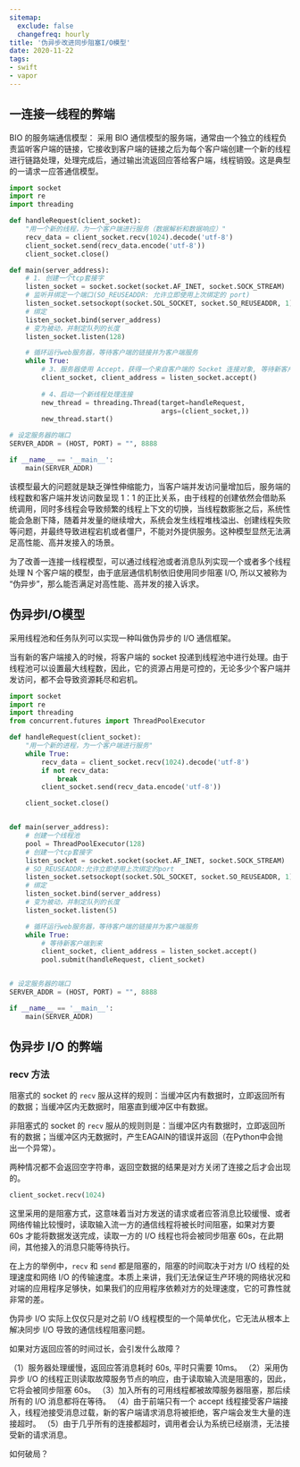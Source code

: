 ```yaml
---
sitemap:
  exclude: false
  changefreq: hourly
title: '伪异步改进同步阻塞I/O模型'
date: 2020-11-22
tags:
- swift
- vapor
---
```


## 一连接一线程的弊端

BIO 的服务端通信模型： 采用 BIO 通信模型的服务端，通常由一个独立的线程负责监听客户端的链接，它接收到客户端的链接之后为每个客户端创建一个新的线程进行链路处理，处理完成后，通过输出流返回应答给客户端，线程销毁。这是典型的一请求一应答通信模型。

```python
import socket
import re
import threading

def handleRequest(client_socket):
    "用一个新的线程，为一个客户端进行服务（数据解析和数据响应）"
    recv_data = client_socket.recv(1024).decode('utf-8')
    client_socket.send(recv_data.encode('utf-8'))
    client_socket.close()

def main(server_address):
    # 1. 创建一个tcp套接字
    listen_socket = socket.socket(socket.AF_INET, socket.SOCK_STREAM)
    # 监听并绑定一个端口(SO_REUSEADDR: 允许立即使用上次绑定的 port)
    listen_socket.setsockopt(socket.SOL_SOCKET, socket.SO_REUSEADDR, 1)
    # 绑定
    listen_socket.bind(server_address)
    # 变为被动，并制定队列的长度
    listen_socket.listen(128)

    # 循环运行web服务器，等待客户端的链接并为客户端服务
    while True:
        # 3、服务器使用 Accept，获得一个来自客户端的 Socket 连接对象, 等待新客户端到来
        client_socket, client_address = listen_socket.accept()
        
        # 4、启动一个新线程处理连接   
        new_thread = threading.Thread(target=handleRequest,
                                      args=(client_socket,))
        new_thread.start()

# 设定服务器的端口
SERVER_ADDR = (HOST, PORT) = "", 8888

if __name__ == '__main__':
    main(SERVER_ADDR)
```

该模型最大的问题就是缺乏弹性伸缩能力，当客户端并发访问量增加后，服务端的线程数和客户端并发访问数呈现 1：1 的正比关系，由于线程的创建依然会借助系统调用，同时多线程会导致频繁的线程上下文的切换，当线程数膨胀之后，系统性能会急剧下降，随着并发量的继续增大，系统会发生线程堆栈溢出、创建线程失败等问题，并最终导致进程宕机或者僵尸，不能对外提供服务。这种模型显然无法满足高性能、高并发接入的场景。

为了改善一连接一线程模型，可以通过线程池或者消息队列实现一个或者多个线程处理 N 个客户端的模型，由于底层通信机制依旧使用同步阻塞 I/O, 所以又被称为 “伪异步”，那么能否满足对高性能、高并发的接入诉求。

## 伪异步I/O模型

采用线程池和任务队列可以实现一种叫做伪异步的 I/O 通信框架。

当有新的客户端接入的时候，将客户端的 socket 投递到线程池中进行处理。由于线程池可以设置最大线程数，因此，它的资源占用是可控的，无论多少个客户端并发访问，都不会导致资源耗尽和宕机。

```python
import socket
import re
import threading
from concurrent.futures import ThreadPoolExecutor

def handleRequest(client_socket):
    "用一个新的进程，为一个客户端进行服务"
    while True:
        recv_data = client_socket.recv(1024).decode('utf-8')
        if not recv_data:
            break
        client_socket.send(recv_data.encode('utf-8'))

    client_socket.close()


def main(server_address):
    # 创建一个线程池
    pool = ThreadPoolExecutor(128)
    # 创建一个tcp套接字
    listen_socket = socket.socket(socket.AF_INET, socket.SOCK_STREAM)
    # SO_REUSEADDR:允许立即使用上次绑定的port
    listen_socket.setsockopt(socket.SOL_SOCKET, socket.SO_REUSEADDR, 1)
    # 绑定
    listen_socket.bind(server_address)
    # 变为被动，并制定队列的长度
    listen_socket.listen(5)

    # 循环运行web服务器，等待客户端的链接并为客户端服务
    while True:
        # 等待新客户端到来
        client_socket, client_address = listen_socket.accept()
        pool.submit(handleRequest, client_socket)


# 设定服务器的端口
SERVER_ADDR = (HOST, PORT) = "", 8888

if __name__ == '__main__':
    main(SERVER_ADDR)
```


## 伪异步 I/O 的弊端

### recv 方法

阻塞式的 socket 的 `recv` 服从这样的规则：当缓冲区内有数据时，立即返回所有的数据；当缓冲区内无数据时，阻塞直到缓冲区中有数据。

非阻塞式的 socket 的 `recv` 服从的规则则是：当缓冲区内有数据时，立即返回所有的数据；当缓冲区内无数据时，产生EAGAIN的错误并返回（在Python中会抛出一个异常）。

两种情况都不会返回空字符串，返回空数据的结果是对方关闭了连接之后才会出现的。

```python
client_socket.recv(1024)
```
这里采用的是阻塞方式，这意味着当对方发送的请求或者应答消息比较缓慢、或者网络传输比较慢时，读取输入流一方的通信线程将被长时间阻塞，如果对方要 60s 才能将数据发送完成，读取一方的 I/O 线程也将会被同步阻塞 60s，在此期间，其他接入的消息只能等待执行。

在上方的举例中，`recv` 和 `send` 都是阻塞的，阻塞的时间取决于对方 I/O 线程的处理速度和网络 I/O 的传输速度。本质上来讲，我们无法保证生产环境的网络状况和对端的应用程序足够快，如果我们的应用程序依赖对方的处理速度，它的可靠性就非常的差。

伪异步 I/O 实际上仅仅只是对之前 I/O 线程模型的一个简单优化，它无法从根本上解决同步 I/O 导致的通信线程阻塞问题。

如果对方返回应答的时间过长，会引发什么故障？

（1）服务器处理缓慢，返回应答消息耗时 60s, 平时只需要 10ms。
（2）采用伪异步 I/O 的线程正则读取故障服务节点的响应，由于读取输入流是阻塞的，因此，它将会被同步阻塞 60s。
（3）加入所有的可用线程都被故障服务器阻塞，那后续所有的 I/O 消息都将在等待。
（4）由于前端只有一个 accept 线程接受客户端接入，线程池接受消息过载，新的客户端请求消息将被拒绝，客户端会发生大量的连接超时。
（5）由于几乎所有的连接都超时，调用者会认为系统已经崩溃，无法接受新的请求消息。

如何破局？